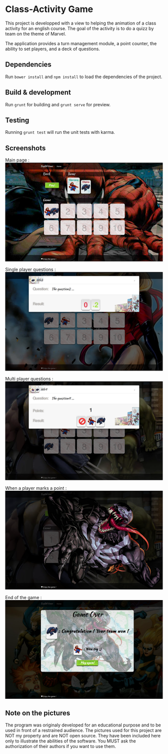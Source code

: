 # Class-Activity Game

This project is developped with a view to helping the animation of a class activity for an english course.
The goal of the activity is to do a quizz by team on the theme of Marvel.

The application provides a turn management module, a point counter, the ability to set players, and a deck of questions.

## Dependencies

Run `bower install` and `npm install` to load the dependencies of the project.

## Build & development

Run `grunt` for building and `grunt serve` for preview.

## Testing

Running `grunt test` will run the unit tests with karma.


## Screenshots
Main page :
![Alt text](/app/images/readme/main.png?raw=true "Main page of the game")

Single player questions : 
![Alt text](/app/images/readme/question_single.png?raw=true "Single player question")

Multi player questions : 
![Alt text](/app/images/readme/question_group.png?raw=true "Multi player question")

When a player marks a point :
![Alt text](/app/images/readme/won.png?raw=true "When a player marks a point")

End of the game :
![Alt text](/app/images/readme/end.png?raw=true "Game Over screen")

## Note on the pictures
The program was originaly developed for an educational purpose and to be used in front of a restrained audience. 
The pictures used for this project are NOT my property and are NOT open source. They have been included here only to illustrate the abilities of the software. You MUST ask the authorization of their authors if you want to use them. 